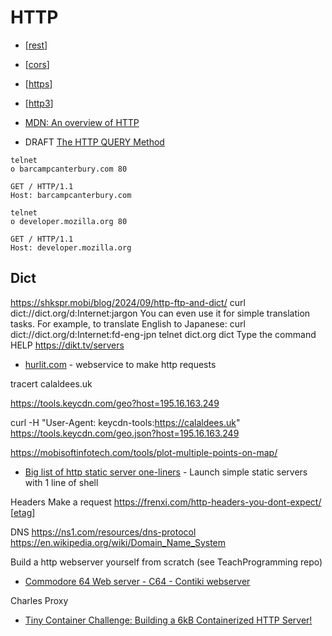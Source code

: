 HTTP
====

* [[rest]]
* [[cors]]
* [[https]]
* [[http3]]

* [MDN: An overview of HTTP](https://developer.mozilla.org/en-US/docs/Web/HTTP/Overview)
* DRAFT [The HTTP QUERY Method](https://datatracker.ietf.org/doc/html/draft-ietf-httpbis-safe-method-w-body-02)

```
telnet
o barcampcanterbury.com 80
```
```
GET / HTTP/1.1
Host: barcampcanterbury.com
```
```
telnet
o developer.mozilla.org 80
```
```
GET / HTTP/1.1
Host: developer.mozilla.org
```

Dict
----
https://shkspr.mobi/blog/2024/09/http-ftp-and-dict/
curl dict://dict.org/d:Internet:jargon
You can even use it for simple translation tasks. For example, to translate English to Japanese:
curl dict://dict.org/d:Internet:fd-eng-jpn
telnet dict.org dict
Type the command HELP
https://dikt.tv/servers

* [hurlit.com](https://www.hurlit.com/) - webservice to make http requests

tracert calaldees.uk

https://tools.keycdn.com/geo?host=195.16.163.249

curl -H "User-Agent: keycdn-tools:https://calaldees.uk" https://tools.keycdn.com/geo.json?host=195.16.163.249

https://mobisoftinfotech.com/tools/plot-multiple-points-on-map/

* [Big list of http static server one-liners](https://gist.github.com/willurd/5720255) - Launch simple static servers with 1 line of shell


Headers
Make a request
https://frenxi.com/http-headers-you-dont-expect/
[[etag]]

DNS
https://ns1.com/resources/dns-protocol
https://en.wikipedia.org/wiki/Domain_Name_System


Build a http webserver yourself from scratch (see TeachProgramming repo)

* [Commodore 64 Web server - C64 - Contiki webserver](https://www.youtube.com/watch?v=O2cMnxShCVQ)

Charles Proxy


* [Tiny Container Challenge: Building a 6kB Containerized HTTP Server!](https://devopsdirective.com/posts/2021/04/tiny-container-image/)


[//begin]: # "Autogenerated link references for markdown compatibility"
[rest]: rest.md "rest"
[cors]: cors.md "CORS"
[https]: https.md "HTTPS"
[http3]: http3.md "HTTP3"
[etag]: etag.md "etag"
[//end]: # "Autogenerated link references"
